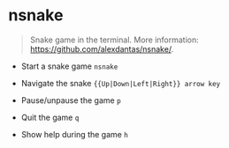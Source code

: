 # nsnake
> Snake game in the terminal.
> More information: <https://github.com/alexdantas/nsnake/>.

- Start a snake game
`nsnake`

- Navigate the snake
`{{Up|Down|Left|Right}} arrow key`

- Pause/unpause the game
`p`

- Quit the game
`q`

- Show help during the game
`h`
